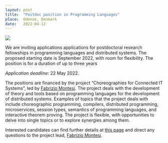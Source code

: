 ```yaml
---
layout: post
title:  "Postdoc position in Programming Languages"
place:  Odense, Denmark
date:   2022-04-12
---
```


<img class="img-fluid mx-auto d-block" src="/images/posts/hiring.jpg">

We are inviting applications applications for postdoctoral research fellowships in programming languages and distributed systems. 
The proposed starting date is September 2022, with room for flexibility. The position is for a duration of up to three years

*Application deadline*: 22 May 2022.

The positions are financed by the project “Choreographies for Connected IT Systems”, led by [Fabrizio Montesi](/people.html#fm). 
The project deals with the development of theory and tools based on programming languages for the development of distributed systems. 
Examples of topics that the project deals with include choreographic programming, compilers, distributed programming, microservices, session types, semantics of programming languages, and interactive theorem proving. 
The project is flexible, with opportunities to delve into single topics or to explore synergies among them.

Interested candidates can find further details at <a
href="https://www.sdu.dk/en/service/ledige_stillinger/1187963">this
page</a> and direct any questions to the project lead, [Fabrizio
Montesi](/people.html#fm).
